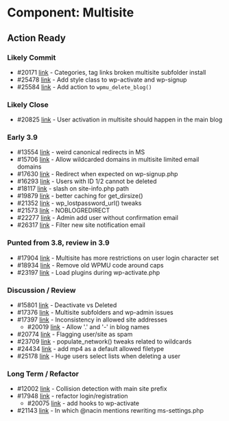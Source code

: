 # Component: Multisite

## Action Ready

### Likely Commit

* #20171 [link](http://core.trac.wordpress.org/ticket/20171) - Categories, tag links broken multisite subfolder install
* #25478 [link](http://core.trac.wordpress.org/ticket/25478) - Add style class to wp-activate and wp-signup
* #25584 [link](http://core.trac.wordpress.org/ticket/25584) - Add action to `wpmu_delete_blog()`

### Likely Close

* #20825 [link](http://core.trac.wordpress.org/ticket/20825) - User activation in multisite should happen in the main blog

### Early 3.9

* #13554 [link](http://core.trac.wordpress.org/ticket/13554) - weird canonical redirects in MS
* #15706 [link](http://core.trac.wordpress.org/ticket/15706) - Allow wildcarded domains in multisite limited email domains
* #17630 [link](http://core.trac.wordpress.org/ticket/17630) - Redirect when expected on wp-signup.php
* #16293 [link](http://core.trac.wordpress.org/ticket/16293) - Users with ID 1/2 cannot be deleted
* #18117 [link](http://core.trac.wordpress.org/ticket/18117) - slash on site-info.php path
* #19879 [link](http://core.trac.wordpress.org/ticket/19879) - better caching for get_dirsize()
* #21352 [link](http://core.trac.wordpress.org/ticket/21352) - wp_lostpassword_url() tweaks
* #21573 [link](http://core.trac.wordpress.org/ticket/21573) - NOBLOGREDIRECT
* #22277 [link](http://core.trac.wordpress.org/ticket/22277) - Admin add user without confirmation email
* #26317 [link](http://core.trac.wordpress.org/ticket/26317) - Filter new site notification email

### Punted from 3.8, review in 3.9

* #17904 [link](http://core.trac.wordpress.org/ticket/17904) - Multisite has more restrictions on user login character set
* #18934 [link](http://core.trac.wordpress.org/ticket/18934) - Remove old WPMU code around caps
* #23197 [link](http://core.trac.wordpress.org/ticket/23197) - Load plugins during wp-activate.php

### Discussion / Review

* #15801 [link](http://core.trac.wordpress.org/ticket/15801) - Deactivate vs Deleted
* #17376 [link](http://core.trac.wordpress.org/ticket/17376) - Multisite subfolders and wp-admin issues
* #17397 [link](http://core.trac.wordpress.org/ticket/17397) - Inconsistency in allowed site addresses
	* #20019 [link](http://core.trac.wordpress.org/ticket/20019) - Allow '.' and '-' in blog names
* #20774 [link](http://core.trac.wordpress.org/ticket/20774) - Flagging user/site as spam
* #23709 [link](http://core.trac.wordpress.org/ticket/23709) - populate_network() tweaks related to wildcards
* #24434 [link](http://core.trac.wordpress.org/ticket/24434) - add mp4 as a default allowed filetype
* #25178 [link](http://core.trac.wordpress.org/ticket/25178) - Huge users select lists when deleting a user

### Long Term / Refactor

* #12002 [link](http://core.trac.wordpress.org/ticket/12002) - Collision detection with main site prefix
* #17948 [link](http://core.trac.wordpress.org/ticket/17948) - refactor login/registration
	* #20075 [link](http://core.trac.wordpress.org/ticket/20075) - add hooks to wp-activate
* #21143 [link](http://core.trac.wordpress.org/ticket/21143) - In which @nacin mentions rewriting ms-settings.php
